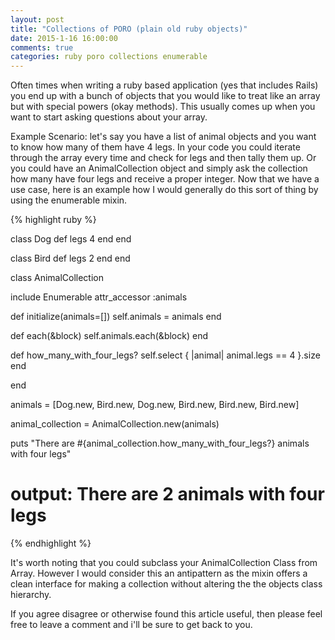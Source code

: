 ```yaml
---
layout: post
title: "Collections of PORO (plain old ruby objects)"
date: 2015-1-16 16:00:00
comments: true
categories: ruby poro collections enumerable
---
```


Often times when writing a ruby based application (yes that includes Rails) you end up with a bunch of objects that you would like to treat like an array but with special powers (okay methods).  This usually comes up when you want to start asking questions about your array.  

Example Scenario: let's say you have a list of animal objects and you want to know how many of them have 4 legs.  In your code you could iterate through the array every time and check for legs and then tally them up.  Or you could have an AnimalCollection object and simply ask the collection how many have four legs and receive a proper integer.  Now that we have a use case, here is an example how I would generally do this sort of thing by using the enumerable mixin.

{% highlight ruby %}

class Dog
  def legs
    4
  end
end

class Bird
  def legs
    2
  end
end

class AnimalCollection

  include Enumerable
  attr_accessor :animals

  def initialize(animals=[])
    self.animals = animals 
  end

  def each(&block)
    self.animals.each(&block)
  end

  def how_many_with_four_legs?
    self.select { |animal| animal.legs == 4 }.size
  end

end

animals = [Dog.new, Bird.new, Dog.new, Bird.new, Bird.new, Bird.new]

animal_collection = AnimalCollection.new(animals)

puts "There are #{animal_collection.how_many_with_four_legs?} animals with four legs"

# output: There are 2 animals with four legs

{% endhighlight %}

It's worth noting that you could subclass your AnimalCollection Class from Array.  However I would consider this an antipattern as the mixin offers a clean interface for making a collection without altering the the objects class hierarchy. 

If you agree disagree or otherwise found this article useful, then please feel free to leave a comment and i'll be sure to get back to you.


